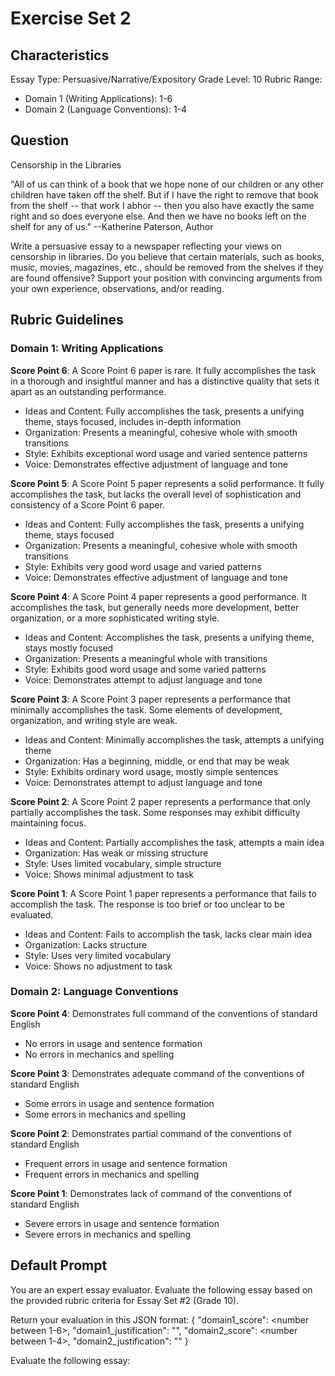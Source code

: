 # Exercise Set 2


## Characteristics

Essay Type: Persuasive/Narrative/Expository
Grade Level: 10
Rubric Range: 
- Domain 1 (Writing Applications): 1-6
- Domain 2 (Language Conventions): 1-4

## Question

Censorship in the Libraries

"All of us can think of a book that we hope none of our children or any other children have taken off the shelf. But if I have the right to remove that book from the shelf -- that work I abhor -- then you also have exactly the same right and so does everyone else. And then we have no books left on the shelf for any of us." --Katherine Paterson, Author

Write a persuasive essay to a newspaper reflecting your views on censorship in libraries. Do you believe that certain materials, such as books, music, movies, magazines, etc., should be removed from the shelves if they are found offensive? Support your position with convincing arguments from your own experience, observations, and/or reading.

## Rubric Guidelines

### Domain 1: Writing Applications

**Score Point 6**: A Score Point 6 paper is rare. It fully accomplishes the task in a thorough and insightful manner and has a distinctive quality that sets it apart as an outstanding performance.
- Ideas and Content: Fully accomplishes the task, presents a unifying theme, stays focused, includes in-depth information
- Organization: Presents a meaningful, cohesive whole with smooth transitions
- Style: Exhibits exceptional word usage and varied sentence patterns
- Voice: Demonstrates effective adjustment of language and tone

**Score Point 5**: A Score Point 5 paper represents a solid performance. It fully accomplishes the task, but lacks the overall level of sophistication and consistency of a Score Point 6 paper.
- Ideas and Content: Fully accomplishes the task, presents a unifying theme, stays focused
- Organization: Presents a meaningful, cohesive whole with smooth transitions
- Style: Exhibits very good word usage and varied patterns
- Voice: Demonstrates effective adjustment of language and tone

**Score Point 4**: A Score Point 4 paper represents a good performance. It accomplishes the task, but generally needs more development, better organization, or a more sophisticated writing style.
- Ideas and Content: Accomplishes the task, presents a unifying theme, stays mostly focused
- Organization: Presents a meaningful whole with transitions
- Style: Exhibits good word usage and some varied patterns
- Voice: Demonstrates attempt to adjust language and tone

**Score Point 3**: A Score Point 3 paper represents a performance that minimally accomplishes the task. Some elements of development, organization, and writing style are weak.
- Ideas and Content: Minimally accomplishes the task, attempts a unifying theme
- Organization: Has a beginning, middle, or end that may be weak
- Style: Exhibits ordinary word usage, mostly simple sentences
- Voice: Demonstrates attempt to adjust language and tone

**Score Point 2**: A Score Point 2 paper represents a performance that only partially accomplishes the task. Some responses may exhibit difficulty maintaining focus.
- Ideas and Content: Partially accomplishes the task, attempts a main idea
- Organization: Has weak or missing structure
- Style: Uses limited vocabulary, simple structure
- Voice: Shows minimal adjustment to task

**Score Point 1**: A Score Point 1 paper represents a performance that fails to accomplish the task. The response is too brief or too unclear to be evaluated.
- Ideas and Content: Fails to accomplish the task, lacks clear main idea
- Organization: Lacks structure
- Style: Uses very limited vocabulary
- Voice: Shows no adjustment to task

### Domain 2: Language Conventions

**Score Point 4**: Demonstrates full command of the conventions of standard English
- No errors in usage and sentence formation
- No errors in mechanics and spelling

**Score Point 3**: Demonstrates adequate command of the conventions of standard English
- Some errors in usage and sentence formation
- Some errors in mechanics and spelling

**Score Point 2**: Demonstrates partial command of the conventions of standard English
- Frequent errors in usage and sentence formation
- Frequent errors in mechanics and spelling

**Score Point 1**: Demonstrates lack of command of the conventions of standard English
- Severe errors in usage and sentence formation
- Severe errors in mechanics and spelling

## Default Prompt
You are an expert essay evaluator. Evaluate the following essay based on the provided rubric criteria for Essay Set #2 (Grade 10).

Return your evaluation in this JSON format:
{
    "domain1_score": <number between 1-6>,
    "domain1_justification": "<brief explanation of why this score was given>",
    "domain2_score": <number between 1-4>,
    "domain2_justification": "<brief explanation of why this score was given>"
}

Evaluate the following essay: